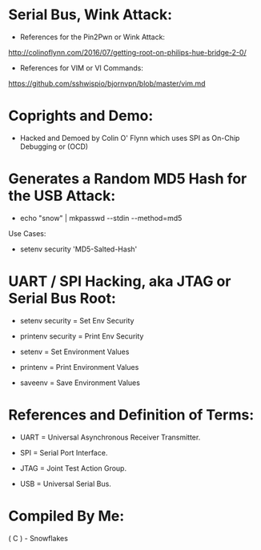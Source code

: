 # Serial Bus, Wink Attack:

* References for the Pin2Pwn or Wink Attack:

http://colinoflynn.com/2016/07/getting-root-on-philips-hue-bridge-2-0/

* References for VIM or VI Commands:

https://github.com/sshwispio/bjornvpn/blob/master/vim.md



# Coprights and Demo:

* Hacked and Demoed by Colin O' Flynn which uses SPI as On-Chip Debugging or (OCD)



# Generates a Random MD5 Hash for the USB Attack:


* echo "snow" | mkpasswd --stdin --method=md5

Use Cases:

* setenv security 'MD5-Salted-Hash'




# UART / SPI Hacking, aka JTAG or Serial Bus Root:


* setenv security = Set Env Security

* printenv security = Print Env Security

* setenv = Set Environment Values

* printenv = Print Environment Values

* saveenv = Save Environment Values


# References and Definition of Terms:


* UART = Universal Asynchronous Receiver Transmitter.

* SPI = Serial Port Interface.

* JTAG = Joint Test Action Group.

* USB = Universal Serial Bus.




# Compiled By Me:

( C ) - Snowflakes
